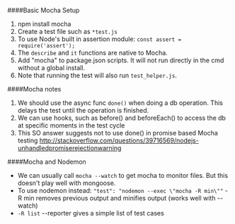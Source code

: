 ####Basic Mocha Setup 
1. npm install mocha  
2. Create a test file such as `*test.js`  
3. To use Node's built in assertion module: `const assert = require('assert');`  
4. The `describe` and `it` functions are native to Mocha.  
5. Add "mocha" to package.json scripts. It will not run directly in the cmd without a global install. 
6. Note that running the test will also run `test_helper.js`. 

####Mocha notes  
1. We should use the async func `done()` when doing a db operation. This delays the test until the operation is finished.  
2. We can use hooks, such as before() and beforeEach() to access the db at specific moments in the test cycle  
3. This SO answer suggests not to use done() in promise based Mocha testing  http://stackoverflow.com/questions/39716569/nodejs-unhandledpromiserejectionwarning 

####Mocha and Nodemon    
- We can usually call `mocha --watch` to get mocha to monitor files. But this doesn't play well with mongoose. 
- To use nodemon instead: `"test": "nodemon --exec \"mocha -R min\""` -R min removes previous output and minifies output (works well with --watch)  
- `-R list` --reporter gives a simple list of test cases

